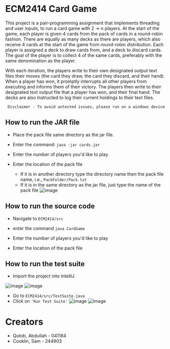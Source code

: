 # ECM2414 Card Game

This project is a pair-programming assignment that implements threading and user inputs, to run a card game with 2 -> n players. At the start of the game, each player is given 4 cards from the pack of cards in a round-robin fashion. There are equally as many decks as there are players, which also receive 4 cards at the start of the game from round-robin distribution. Each player is assigned a deck to draw cards from, and a deck to discard cards. The goal of the player is to collect 4 of the same cards, preferably with the same denomination as the player.

With each iteration, the players write to their own designated output text files their moves (the card they draw, the card they discard, and their hand). When a player has won, it promptly interrupts all other players from executing and informs them of their victory. The players then write to their designated text output file that a player has won, and their final hand. The decks are also instructed to log their current holdings to their text files.

     Disclaimer - To avoid untested issues, please run on a windows device

## How to run the JAR file

-   Place the pack file same directory as the jar file.

-   Enter the command: `java -jar cards.jar`
-   Enter the number of players you'd like to play
-   Enter the location of the pack file
    -   If it is in another directory type the directory name then the pack file name, i.e., `PackFolder/Pack.txt`
    -   If it is in the same directory as the jar file, just type the name of the pack file
        ![image](https://user-images.githubusercontent.com/96269432/203731550-e5c7d266-6ebd-4f5f-9049-c85126080c61.png)

## How to run the source code

-   Navigate to `ECM2414/src`

-   enter the command `java CardGame`
-   Enter the number of players you'd like to play
-   Enter the location of the pack file

## How to run the test suite

-   Import the project into IntelliJ

![image](https://user-images.githubusercontent.com/96269432/203748659-652a2397-f039-4ef7-bfd0-efc3f4c017d9.png)
![image](https://user-images.githubusercontent.com/96269432/203748670-58d0944f-0847-4efa-abe6-bf3c86b6da82.png)

-   Go to `ECM2414/src/TestSuite.java`
-   Click on `'Run Test Suite'`
    ![image](https://user-images.githubusercontent.com/96269432/203731124-d2070822-fe07-4403-80ca-4a31d817f948.png)
    ![image](https://user-images.githubusercontent.com/96269432/203731368-57d88fc7-d7b5-4115-85e6-94c8dcf55a6b.png)

# Creators

-   Qutob, Abdullah - 041184
-   Cooklin, Sam - 244903
